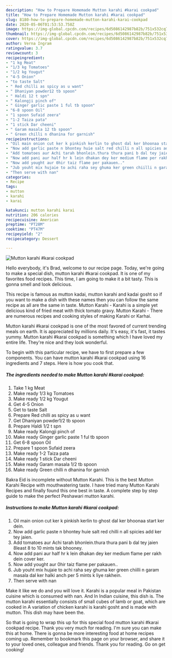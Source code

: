 ```yaml
---
description: "How to Prepare Homemade Mutton karahi #karai cookpad"
title: "How to Prepare Homemade Mutton karahi #karai cookpad"
slug: 8180-how-to-prepare-homemade-mutton-karahi-karai-cookpad
date: 2020-05-06T01:53:53.758Z
image: https://img-global.cpcdn.com/recipes/6d5086142987b82b/751x532cq70/mutton-karahi-karai-cookpad-recipe-main-photo.jpg
thumbnail: https://img-global.cpcdn.com/recipes/6d5086142987b82b/751x532cq70/mutton-karahi-karai-cookpad-recipe-main-photo.jpg
cover: https://img-global.cpcdn.com/recipes/6d5086142987b82b/751x532cq70/mutton-karahi-karai-cookpad-recipe-main-photo.jpg
author: Verna Ingram
ratingvalue: 3.7
reviewcount: 3
recipeingredient:
- "1 kg Meat"
- "1/3 kg Tomatoes"
- "1/2 kg Yougut"
- "4-5 Onion"
- "to taste Salt"
- " Red chilli as spicy as u want"
- " Dhaniyan powder12 tb spoon"
- " Haldi 12 t spn"
- " Kalongji pinch of"
- " Ginger garlic paste 1 ful tb spoon"
- "6-8 spoon Oil"
- "1 spoon Sufaid zeera"
- "1-2 Taiza pata"
- "1 stick Dar cheeni"
- " Garam masala 12 tb spoon"
- " Green chilli n dhanina for garnish"
recipeinstructions:
- "Oil main onion cut ker k pinkish kerlin to ghost dal ker bhoonaa start ker dein."
- "Now add garlic paste n bhontey huie salt red chilli n all spicies add ker tey jaien."
- "Add tomatoes aur Achi tarah bhonlein.thura thura pani b dal tey jaien 8least 8 to 10 mints tak bhooney."
- "Now add pani aur half hr k lein dhakan dey ker medium flame per rakh dein cover ker."
- "Now add yought aur 0hir taiz flame per pakauen.."
- "Jub youht mix hujaie to achi raha sey ghuma ker green chiilli n garam masala dal ker halki anch per 5 mints k liye rakhein."
- "Then serve with nan"
categories:
- Recipe
tags:
- mutton
- karahi
- karai

katakunci: mutton karahi karai 
nutrition: 206 calories
recipecuisine: American
preptime: "PT28M"
cooktime: "PT47M"
recipeyield: "2"
recipecategory: Dessert

---
```



![Mutton karahi #karai cookpad](https://img-global.cpcdn.com/recipes/6d5086142987b82b/751x532cq70/mutton-karahi-karai-cookpad-recipe-main-photo.jpg)

Hello everybody, it's Brad, welcome to our recipe page. Today, we're going to make a special dish, mutton karahi #karai cookpad. It is one of my favorites food recipes. This time, I am going to make it a bit tasty. This is gonna smell and look delicious.

This recipe is famous as mutton kadai, mutton karahi and kadai gosht so if you want to make a dish with these names then you can follow the same recipe as all are the same in taste. Mutton Karahi - Karahi is a simple yet delicious kind of fried meat with thick tomato gravy. Mutton Karahi - There are numerous recipes and cooking styles of making Karahi or Karhai.

Mutton karahi #karai cookpad is one of the most favored of current trending meals on earth. It is appreciated by millions daily. It's easy, it's fast, it tastes yummy. Mutton karahi #karai cookpad is something which I have loved my entire life. They're nice and they look wonderful.


To begin with this particular recipe, we have to first prepare a few components. You can have mutton karahi #karai cookpad using 16 ingredients and 7 steps. Here is how you cook that.

<!--inarticleads1-->

##### The ingredients needed to make Mutton karahi #karai cookpad:

1. Take 1 kg Meat
1. Make ready 1/3 kg Tomatoes
1. Make ready 1/2 kg Yougut
1. Get 4-5 Onion
1. Get to taste Salt
1. Prepare  Red chilli as spicy as u want
1. Get  Dhaniyan powder1/2 tb spoon
1. Prepare  Haldi 1/2 t spn
1. Make ready  Kalongji pinch of
1. Make ready  Ginger garlic paste 1 ful tb spoon
1. Get 6-8 spoon Oil
1. Prepare 1 spoon Sufaid zeera
1. Make ready 1-2 Taiza pata
1. Make ready 1 stick Dar cheeni
1. Make ready  Garam masala 1/2 tb spoon
1. Make ready  Green chilli n dhanina for garnish


Bakra Eid is incomplete without Mutton Karahi. This is the best Mutton Karahi Recipe with mouthwatering taste. I have tried many Mutton Karahi Recipes and finally found this one best in taste. A complete step by step guide to make the perfect Peshawari mutton karahi. 

<!--inarticleads2-->

##### Instructions to make Mutton karahi #karai cookpad:

1. Oil main onion cut ker k pinkish kerlin to ghost dal ker bhoonaa start ker dein.
1. Now add garlic paste n bhontey huie salt red chilli n all spicies add ker tey jaien.
1. Add tomatoes aur Achi tarah bhonlein.thura thura pani b dal tey jaien 8least 8 to 10 mints tak bhooney.
1. Now add pani aur half hr k lein dhakan dey ker medium flame per rakh dein cover ker.
1. Now add yought aur 0hir taiz flame per pakauen..
1. Jub youht mix hujaie to achi raha sey ghuma ker green chiilli n garam masala dal ker halki anch per 5 mints k liye rakhein.
1. Then serve with nan


Make it like we do and you will love it. Karahi is a popular meal in Pakistan cuisine which is consumed with nan. And In Indian cuisine, this dish is. The mutton karahi essentially consists of small cubes of lamb or goat, which are cooked in A variation of chicken karahi is karahi gosht and is made with mutton. This dish may have been the. 

So that is going to wrap this up for this special food mutton karahi #karai cookpad recipe. Thank you very much for reading. I'm sure you can make this at home. There is gonna be more interesting food at home recipes coming up. Remember to bookmark this page on your browser, and share it to your loved ones, colleague and friends. Thank you for reading. Go on get cooking!
